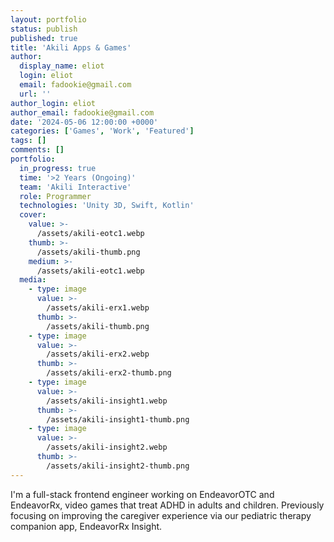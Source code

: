 ```yaml
---
layout: portfolio
status: publish
published: true
title: 'Akili Apps & Games'
author:
  display_name: eliot
  login: eliot
  email: fadookie@gmail.com
  url: ''
author_login: eliot
author_email: fadookie@gmail.com
date: '2024-05-06 12:00:00 +0000'
categories: ['Games', 'Work', 'Featured']
tags: []
comments: []
portfolio:
  in_progress: true
  time: '>2 Years (Ongoing)'
  team: 'Akili Interactive'
  role: Programmer
  technologies: 'Unity 3D, Swift, Kotlin'
  cover:
    value: >-
      /assets/akili-eotc1.webp
    thumb: >-
      /assets/akili-thumb.png
    medium: >-
      /assets/akili-eotc1.webp
  media:
    - type: image
      value: >-
        /assets/akili-erx1.webp
      thumb: >-
        /assets/akili-thumb.png
    - type: image
      value: >-
        /assets/akili-erx2.webp
      thumb: >-
        /assets/akili-erx2-thumb.png
    - type: image
      value: >-
        /assets/akili-insight1.webp
      thumb: >-
        /assets/akili-insight1-thumb.png
    - type: image
      value: >-
        /assets/akili-insight2.webp
      thumb: >-
        /assets/akili-insight2-thumb.png
---
```


I'm a full-stack frontend engineer working on EndeavorOTC and EndeavorRx, video games that treat ADHD in adults and children. Previously focusing on improving the caregiver experience via our pediatric therapy companion app, EndeavorRx Insight.